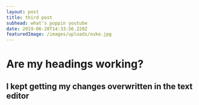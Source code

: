 ```yaml
---
layout: post
title: third post
subhead: what's poppin youtube
date: 2019-06-28T14:33:56.220Z
featuredImage: /images/uploads/nuke.jpg
---
```

# Are my headings working?
## I kept getting my changes overwritten in the text editor
